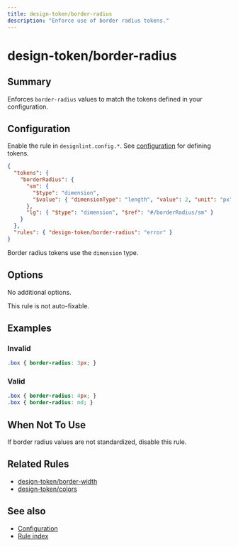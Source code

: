 ```yaml
---
title: design-token/border-radius
description: "Enforce use of border radius tokens."
---
```


# design-token/border-radius

## Summary
Enforces `border-radius` values to match the tokens defined in your configuration.

## Configuration
Enable the rule in `designlint.config.*`. See [configuration](../../configuration.md) for defining tokens.

```json
{
  "tokens": {
    "borderRadius": {
      "sm": {
        "$type": "dimension",
        "$value": { "dimensionType": "length", "value": 2, "unit": "px" }
      },
      "lg": { "$type": "dimension", "$ref": "#/borderRadius/sm" }
    }
  },
  "rules": { "design-token/border-radius": "error" }
}
```

Border radius tokens use the `dimension` type.

## Options
No additional options.

This rule is not auto-fixable.

## Examples

### Invalid

```css
.box { border-radius: 3px; }
```

### Valid

```css
.box { border-radius: 4px; }
.box { border-radius: md; }
```

## When Not To Use
If border radius values are not standardized, disable this rule.

## Related Rules
- [design-token/border-width](./border-width.md)
- [design-token/colors](./colors.md)

## See also
- [Configuration](../../configuration.md)
- [Rule index](../index.md)
